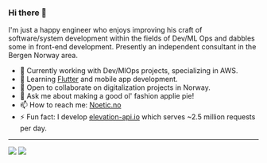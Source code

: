### Hi there 👋

I'm just a happy engineer who enjoys improving his craft of software/system development within the fields of 
Dev/ML Ops and dabbles some in front-end development. Presently an independent consultant in the Bergen Norway area. 

- 🔭 Currently working with Dev/MlOps projects, specializing in AWS.
- 🌱 Learning [Flutter](https://flutter.dev/) and mobile app development.
- 👯 Open to collaborate on digitalization projects in Norway.
- 💬 Ask me about making a good ol' fashion applie pie!
- 📫 How to reach me: [Noetic.no](https://www.noetic.no/)
- ⚡ Fun fact: I develop [elevation-api.io](https://elevation-api.io) which serves ~2.5 million requests per day. 

---

![](https://github-readme-stats.vercel.app/api?username=milesgranger&hide_border=true&show_icons=true&count_private=true) 
![](https://github-readme-stats.vercel.app/api/top-langs/?username=milesgranger&exclude_repo=caroline&hide=html,Jupyter%20Notebook&langs_count=10&layout=compact)
